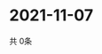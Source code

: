 # 2021-11-07
  共 0条

  <!-- BEGIN -->
  <!-- 最后更新时间Sun Nov 07 2021 08:04:50 GMT+0000 (Coordinated Universal Time) -->
  
  <!-- END -->
  
  